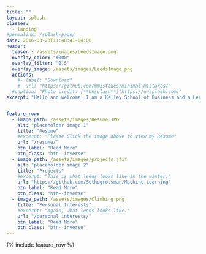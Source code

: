```yaml
---
title: ""
layout: splash
classes:
  - landing
#permalink: /splash-page/
date: 2016-03-23T11:48:41-04:00
header:
  teaser : /assets/images/LeedsImage.png
  overlay_color: "#000"
  overlay_filter: "0.5"
  overlay_image: /assets/images/LeedsImage.png
  actions:
    #- label: "Download"
    #  url: "https://github.com/mmistakes/minimal-mistakes/"
  #caption: "Photo credit: [**Unsplash**](https://unsplash.com)"
excerpt: "Hello and welcome. I am a Kelley School of Business and a Leeds School of Business graduate with a Masters of Business Administration focusing in Machine Learning. Please see the pages below for my resume, list of projects, and personal interests."


feature_row:
  - image_path: /assets/images/Resume.JPG
    alt: "placeholder image 1"
    title: "Resume"
    #excerpt: "Please Click the image above to view my Resume"
    url: "/resume/"
    btn_label: "Read More"
    btn_class: "btn--inverse"  
  - image_path: /assets/images/projects.jfif
    alt: "placeholder image 2"
    title: "Projects"
    #excerpt: "This is what leeds looks like in the winter."
    url: "https://github.com/Sethegrossman/Machine-Learning"
    btn_label: "Read More"
    btn_class: "btn--inverse"
  - image_path: /assets/images/Climbing.png
    title: "Personal Interests"
    #excerpt: "Again, what leeds looks like."
    url: "/personal_interests/"
    btn_label: "Read More"
    btn_class: "btn--inverse"
---
```

{% include feature_row %}
